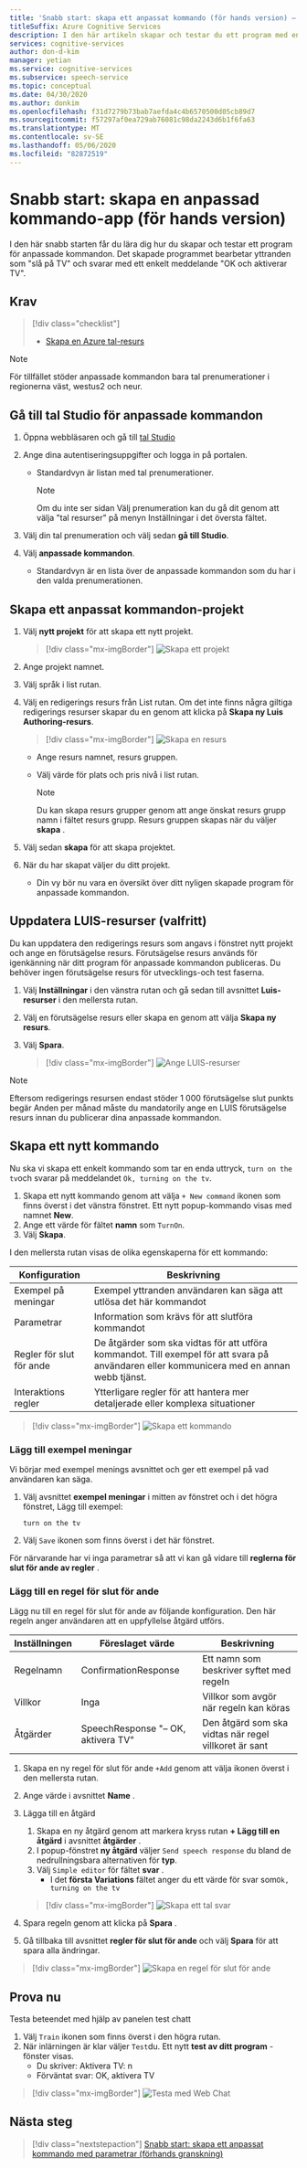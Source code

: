 ```yaml
---
title: 'Snabb start: skapa ett anpassat kommando (för hands version) – tal tjänst'
titleSuffix: Azure Cognitive Services
description: I den här artikeln skapar och testar du ett program med en värd för anpassade kommandon.
services: cognitive-services
author: don-d-kim
manager: yetian
ms.service: cognitive-services
ms.subservice: speech-service
ms.topic: conceptual
ms.date: 04/30/2020
ms.author: donkim
ms.openlocfilehash: f31d7279b73bab7aefda4c4b6570500d05cb89d7
ms.sourcegitcommit: f57297af0ea729ab76081c98da2243d6b1f6fa63
ms.translationtype: MT
ms.contentlocale: sv-SE
ms.lasthandoff: 05/06/2020
ms.locfileid: "82872519"
---
```

# <a name="quickstart-create-a-custom-commands-app-preview"></a>Snabb start: skapa en anpassad kommando-app (för hands version)

I den här snabb starten får du lära dig hur du skapar och testar ett program för anpassade kommandon.
Det skapade programmet bearbetar yttranden som "slå på TV" och svarar med ett enkelt meddelande "OK och aktiverar TV".

## <a name="prerequisites"></a>Krav

> [!div class="checklist"]
> * <a href="https://ms.portal.azure.com/#create/Microsoft.CognitiveServicesSpeechServices" target="_blank">Skapa en Azure tal-resurs<span class="docon docon-navigate-external x-hidden-focus"></span></a>

  > [!NOTE]
  > För tillfället stöder anpassade kommandon bara tal prenumerationer i regionerna väst, westus2 och neur.

## <a name="go-to-the-speech-studio-for-custom-commands"></a>Gå till tal Studio för anpassade kommandon

1. Öppna webbläsaren och gå till [tal Studio](https://speech.microsoft.com/)
1. Ange dina autentiseringsuppgifter och logga in på portalen.

   - Standardvyn är listan med tal prenumerationer.
     > [!NOTE]
     > Om du inte ser sidan Välj prenumeration kan du gå dit genom att välja "tal resurser" på menyn Inställningar i det översta fältet.

1. Välj din tal prenumeration och välj sedan **gå till Studio**.
1. Välj **anpassade kommandon**.

     - Standardvyn är en lista över de anpassade kommandon som du har i den valda prenumerationen.

## <a name="create-a-custom-commands-project"></a>Skapa ett anpassat kommandon-projekt

1. Välj **nytt projekt** för att skapa ett nytt projekt.

   > [!div class="mx-imgBorder"]
   > ![Skapa ett projekt](media/custom-speech-commands/create-new-project.png)

1. Ange projekt namnet.
1. Välj språk i list rutan.
1. Välj en redigerings resurs från List rutan. Om det inte finns några giltiga redigerings resurser skapar du en genom att klicka på **Skapa ny Luis Authoring-resurs**.

   > [!div class="mx-imgBorder"]
   > ![Skapa en resurs](media/custom-speech-commands/create-new-resource.png)

   - Ange resurs namnet, resurs gruppen.
   - Välj värde för plats och pris nivå i list rutan.

      > [!NOTE]
      > Du kan skapa resurs grupper genom att ange önskat resurs grupp namn i fältet resurs grupp. Resurs gruppen skapas när du väljer **skapa** .

1. Välj sedan **skapa** för att skapa projektet.
1. När du har skapat väljer du ditt projekt.

    - Din vy bör nu vara en översikt över ditt nyligen skapade program för anpassade kommandon.

## <a name="update-luis-resources-optional"></a>Uppdatera LUIS-resurser (valfritt)

Du kan uppdatera den redigerings resurs som angavs i fönstret nytt projekt och ange en förutsägelse resurs. Förutsägelse resurs används för igenkänning när ditt program för anpassade kommandon publiceras. Du behöver ingen förutsägelse resurs för utvecklings-och test faserna.

1. Välj **Inställningar** i den vänstra rutan och gå sedan till avsnittet **Luis-resurser** i den mellersta rutan.
1. Välj en förutsägelse resurs eller skapa en genom att välja **Skapa ny resurs**.
1. Välj **Spara**.
    
    > [!div class="mx-imgBorder"]
    > ![Ange LUIS-resurser](media/custom-speech-commands/set-luis-resources.png)


> [!NOTE]
> Eftersom redigerings resursen endast stöder 1 000 förutsägelse slut punkts begär Anden per månad måste du mandatorily ange en LUIS förutsägelse resurs innan du publicerar dina anpassade kommandon.


## <a name="create-a-new-command"></a>Skapa ett nytt kommando

Nu ska vi skapa ett enkelt kommando som tar en enda uttryck, `turn on the tv`och svarar på meddelandet `Ok, turning on the tv`.

1. Skapa ett nytt kommando genom att välja `+ New command` ikonen som finns överst i det vänstra fönstret. Ett nytt popup-kommando visas med namnet **New**.
1. Ange ett värde för fältet **namn** som `TurnOn`.
1. Välj **Skapa**.

I den mellersta rutan visas de olika egenskaperna för ett kommando:


| Konfiguration            | Beskrivning                                                                                                                 |
| ---------------- | --------------------------------------------------------------------------------------------------------------------------- |
| Exempel på meningar | Exempel yttranden användaren kan säga att utlösa det här kommandot                                                                 |
| Parametrar       | Information som krävs för att slutföra kommandot                                                                                |
| Regler för slut för ande | De åtgärder som ska vidtas för att utföra kommandot. Till exempel för att svara på användaren eller kommunicera med en annan webb tjänst. |
| Interaktions regler   | Ytterligare regler för att hantera mer detaljerade eller komplexa situationer                                                              |


> [!div class="mx-imgBorder"]
> ![Skapa ett kommando](media/custom-speech-commands/create-add-command.png)


### <a name="add-example-sentences"></a>Lägg till exempel meningar

Vi börjar med exempel menings avsnittet och ger ett exempel på vad användaren kan säga.

1. Välj avsnittet **exempel meningar** i mitten av fönstret och i det högra fönstret, Lägg till exempel:

    ```
    turn on the tv
    ```

1. Välj `Save` ikonen som finns överst i det här fönstret.

För närvarande har vi inga parametrar så att vi kan gå vidare till **reglerna för slut för ande av regler** .

### <a name="add-a-completion-rule"></a>Lägg till en regel för slut för ande

Lägg nu till en regel för slut för ande av följande konfiguration. Den här regeln anger användaren att en uppfyllelse åtgärd utförs.


| Inställningen    | Föreslaget värde                          | Beskrivning                                        |
| ---------- | ---------------------------------------- | -------------------------------------------------- |
| Regelnamn  | ConfirmationResponse                  | Ett namn som beskriver syftet med regeln          |
| Villkor | Inga                                     | Villkor som avgör när regeln kan köras    |
| Åtgärder    | SpeechResponse "– OK, aktivera TV" | Den åtgärd som ska vidtas när regel villkoret är sant |

1. Skapa en ny regel för slut för ande `+Add` genom att välja ikonen överst i den mellersta rutan.
1. Ange värde i avsnittet **Name** .
1. Lägga till en åtgärd
   1. Skapa en ny åtgärd genom att markera kryss rutan **+ Lägg till en åtgärd** i avsnittet **åtgärder** .
   1. I popup-fönstret **ny åtgärd** väljer `Send speech response` du bland de nedrullningsbara alternativen för **typ**.
   1. Välj `Simple editor` för fältet **svar** .
       - I det **första Variations** fältet anger du ett värde för svar som`Ok, turning on the tv`

   > [!div class="mx-imgBorder"]
   > ![Skapa ett tal svar](media/custom-speech-commands/create-speech-response-action.png)

1. Spara regeln genom att klicka på **Spara** .
1. Gå tillbaka till avsnittet **regler för slut för ande** och välj **Spara** för att spara alla ändringar. 

> [!div class="mx-imgBorder"]
> ![Skapa en regel för slut för ande](media/custom-speech-commands/create-basic-completion-response-rule.png)



## <a name="try-it-out"></a>Prova nu

Testa beteendet med hjälp av panelen test chatt
1. Välj `Train` ikonen som finns överst i den högra rutan.
1. När inlärningen är klar väljer `Test`du. Ett nytt **test av ditt program** -fönster visas.
    - Du skriver: Aktivera TV: n
    - Förväntat svar: OK, aktivera TV


> [!div class="mx-imgBorder"]
> ![Testa med Web Chat](media/custom-speech-commands/create-basic-test-chat.png)

## <a name="next-steps"></a>Nästa steg

> [!div class="nextstepaction"]
> [Snabb start: skapa ett anpassat kommando med parametrar (förhands granskning)](./quickstart-custom-speech-commands-create-parameters.md)

